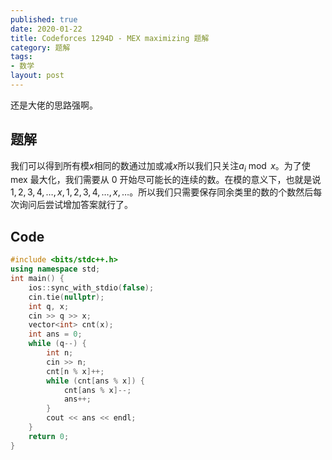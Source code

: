 ```yaml
---
published: true
date: 2020-01-22
title: Codeforces 1294D - MEX maximizing 题解
category: 题解
tags: 
- 数学
layout: post
---
```

还是大佬的思路强啊。


## 题解

我们可以得到所有模$x$相同的数通过加或减$x$所以我们只关注$a_i\bmod x$。为了使 mex 最大化，我们需要从 0 开始尽可能长的连续的数。在模的意义下，也就是说$1,2,3,4,\dots,x,1,2,3,4,\dots,x,\dots$。所以我们只需要保存同余类里的数的个数然后每次询问后尝试增加答案就行了。

## Code
```cpp
#include <bits/stdc++.h>
using namespace std;
int main() {
    ios::sync_with_stdio(false);
    cin.tie(nullptr);
    int q, x;
    cin >> q >> x;
    vector<int> cnt(x);
    int ans = 0;
    while (q--) {
        int n;
        cin >> n;
        cnt[n % x]++;
        while (cnt[ans % x]) {
            cnt[ans % x]--;
            ans++;
        }
        cout << ans << endl;
    }
    return 0;
}
```
